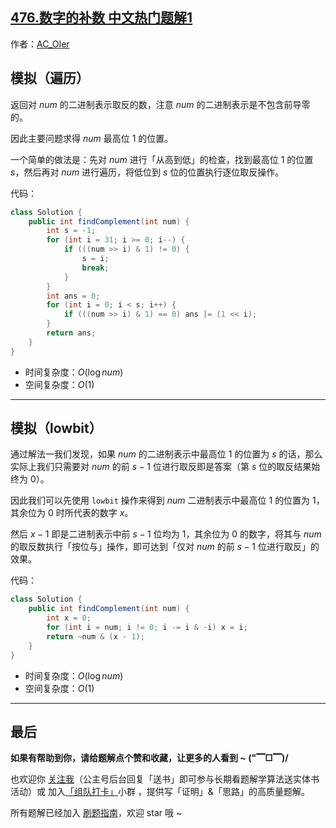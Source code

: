 ## [476.数字的补数 中文热门题解1](https://leetcode.cn/problems/number-complement/solutions/100000/gong-shui-san-xie-yi-ti-shuang-jie-bian-wjl0y)

作者：[AC_OIer](https://leetcode.cn/u/AC_OIer)

## 模拟（遍历）

返回对 $num$ 的二进制表示取反的数，注意 $num$ 的二进制表示是不包含前导零的。

因此主要问题求得 $num$ 最高位 $1$ 的位置。

一个简单的做法是：先对 $num$ 进行「从高到低」的检查，找到最高位 $1$ 的位置 $s$，然后再对 $num$ 进行遍历，将低位到 $s$ 位的位置执行逐位取反操作。

代码：
```Java []
class Solution {
    public int findComplement(int num) {
        int s = -1;
        for (int i = 31; i >= 0; i--) {
            if (((num >> i) & 1) != 0) {
                s = i;
                break;
            }
        }
        int ans = 0;
        for (int i = 0; i < s; i++) {
            if (((num >> i) & 1) == 0) ans |= (1 << i);
        }
        return ans;
    }
}
```
* 时间复杂度：$O(\log{num})$
* 空间复杂度：$O(1)$

---

## 模拟（lowbit）

通过解法一我们发现，如果 $num$ 的二进制表示中最高位 $1$ 的位置为 $s$ 的话，那么实际上我们只需要对 $num$ 的前 $s - 1$ 位进行取反即是答案（第 $s$ 位的取反结果始终为 $0$）。

因此我们可以先使用 `lowbit` 操作来得到 $num$ 二进制表示中最高位 $1$ 的位置为 $1$，其余位为 $0$ 时所代表的数字 $x$。

然后 $x - 1$ 即是二进制表示中前 $s - 1$ 位均为 $1$，其余位为 $0$ 的数字，将其与 $num$ 的取反数执行「按位与」操作，即可达到「仅对 $num$ 的前 $s - 1$ 位进行取反」的效果。

代码：
```Java []
class Solution {
    public int findComplement(int num) {
        int x = 0;
        for (int i = num; i != 0; i -= i & -i) x = i;
        return ~num & (x - 1);
    }
}
```
* 时间复杂度：$O(\log{num})$
* 空间复杂度：$O(1)$


---

## 最后

**如果有帮助到你，请给题解点个赞和收藏，让更多的人看到 ~ ("▔□▔)/**

也欢迎你 [关注我](https://oscimg.oschina.net/oscnet/up-19688dc1af05cf8bdea43b2a863038ab9e5.png)（公主号后台回复「送书」即可参与长期看题解学算法送实体书活动）或 加入[「组队打卡」](https://leetcode-cn.com/u/ac_oier/)小群 ，提供写「证明」&「思路」的高质量题解。

所有题解已经加入 [刷题指南](https://github.com/SharingSource/LogicStack-LeetCode/wiki)，欢迎 star 哦 ~ 